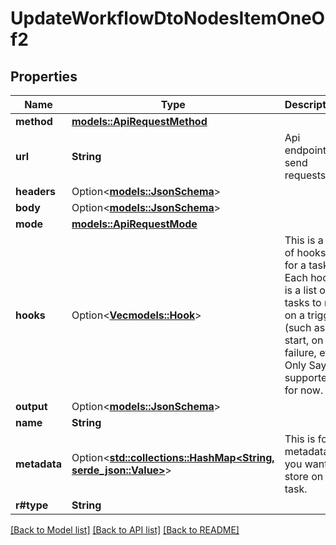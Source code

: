 # UpdateWorkflowDtoNodesItemOneOf2

## Properties

Name | Type | Description | Notes
------------ | ------------- | ------------- | -------------
**method** | [**models::ApiRequestMethod**](ApiRequestMethod.md) |  | 
**url** | **String** | Api endpoint to send requests to. | 
**headers** | Option<[**models::JsonSchema**](JsonSchema.md)> |  | [optional]
**body** | Option<[**models::JsonSchema**](JsonSchema.md)> |  | [optional]
**mode** | [**models::ApiRequestMode**](ApiRequestMode.md) |  | 
**hooks** | Option<[**Vec<models::Hook>**](Hook.md)> | This is a list of hooks for a task. Each hook is a list of tasks to run on a trigger (such as on start, on failure, etc). Only Say is supported for now. | [optional]
**output** | Option<[**models::JsonSchema**](JsonSchema.md)> |  | [optional]
**name** | **String** |  | 
**metadata** | Option<[**std::collections::HashMap<String, serde_json::Value>**](serde_json::Value.md)> | This is for metadata you want to store on the task. | [optional]
**r#type** | **String** |  | 

[[Back to Model list]](../README.md#documentation-for-models) [[Back to API list]](../README.md#documentation-for-api-endpoints) [[Back to README]](../README.md)


